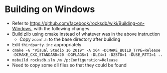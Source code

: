 # Building on Windows

* Refer to https://github.com/facebook/rocksdb/wiki/Building-on-Windows, with the following changes.
* Build zlib using cmake instead of whatever was in the above instruction
  * Copy `zconf.h` to the base directory after building
* Edit `thirdparty.inc` appropriately
* `cmake -G "Visual Studio 16 2019" -A x64 -DCMAKE_BUILD_TYPE=Release -DCMAKE_CXX_STANDARD=20 -DGFLAGS=1 -DLZ4=1 -DZSTD=1 -DUSE_RTTI=1 ..`
* `msbuild rocksdb.sln /m /p:Configuration=Release`
* Need to copy some dll files so that they could be found